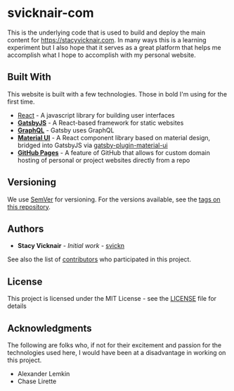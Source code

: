 # svicknair-com

This is the underlying code that is used to build and deploy the main content for https://stacyvicknair.com. In many ways this is a learning experiment but I also hope that it serves as a great platform that helps me accomplish what I hope to accomplish with my personal website.

## Built With

This website is built with a few technologies. Those in bold I'm using for the first time.

* [React](https://reactjs.org/) - A javascript library for building user interfaces
* **[GatsbyJS](https://www.gatsbyjs.org/)** - A React-based framework for static websites
* **[GraphQL](https://graphql.org/)** - Gatsby uses GraphQL
* **[Material UI](https://material-ui.com)** - A React component library based on material design, bridged into GatsbyJS via [gatsby-plugin-material-ui](https://github.com/hupe1980/gatsby-plugin-material-ui)
* **[GitHub Pages](https://pages.github.com)** - A feature of GitHub that allows for custom domain hosting of personal or project websites directly from a repo

## Versioning

We use [SemVer](http://semver.org/) for versioning. For the versions available, see the [tags on this repository](https://github.com/your/project/tags).

## Authors

* **Stacy Vicknair** - *Initial work* - [svickn](https://github.com/svickn)

See also the list of [contributors](https://github.com/your/project/contributors) who participated in this project.

## License

This project is licensed under the MIT License - see the [LICENSE](LICENSE) file for details

## Acknowledgments

The following are folks who, if not for their excitement and passion for the technologies used here, I would have been at a disadvantage in working on this project.

* Alexander Lemkin
* Chase Lirette
